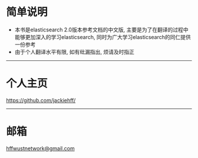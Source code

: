 # 简单说明

* 本书是elasticsearch 2.0版本参考文档的中文版, 主要是为了在翻译的过程中能够更加深入的学习elasticsearch,
同时为广大学习elasticsearch的同仁提供一份参考
* 由于个人翻译水平有限, 如有纰漏指出, 烦请及时指正
***

# 个人主页
https://github.com/jackiehff/
***
# 邮箱
hffwustnetwork@gmail.com

